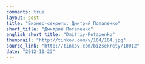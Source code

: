 ```yaml
---
comments: true
layout: post
title: "Бизнес-секреты: Дмитрий Потапенко"
short_title: "Дмитрий Потапенко"
english_short_title: "Dmitriy-Potapenko"
thumbnail: "http://tinkov.com/v/164/164.jpg"
source_link: "http://tinkov.com/bizsekrety/10012"
date: "2012-11-23"
---
```

